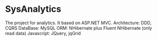 # SysAnalytics

The project for analytics.
It based on ASP.NET MVC.
Architecture: DDD, CQRS
DataBase: MySQL
ORM: NHibernate plus Fluent NHibernate (only read data)
Javascript: JQuery, jqGrid

